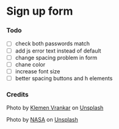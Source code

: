 # Sign up form

### Todo 

-[ ] check both passwords match
-[ ] add js error text instead of default
-[ ] change spacing problem in form
-[ ] chane color
-[ ] increase font size
-[ ] better spacing buttons and h elements

### Credits

Photo by <a href="https://unsplash.com/@vklemen?utm_source=unsplash&utm_medium=referral&utm_content=creditCopyText">Klemen Vrankar</a> on <a href="https://unsplash.com/photos/lcT_p8kLCsc?utm_source=unsplash&utm_medium=referral&utm_content=creditCopyText">Unsplash</a>
  
Photo by <a href="https://unsplash.com/@nasa?utm_source=unsplash&utm_medium=referral&utm_content=creditCopyText">NASA</a> on <a href="https://unsplash.com/images/nature/sun?utm_source=unsplash&utm_medium=referral&utm_content=creditCopyText">Unsplash</a>
  
